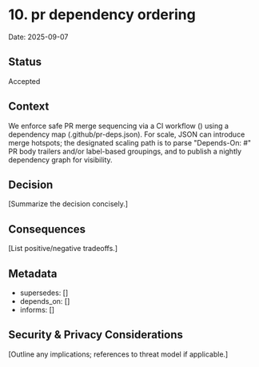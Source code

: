 # 10. pr dependency ordering

Date: 2025-09-07

## Status

Accepted

## Context

We enforce safe PR merge sequencing via a CI workflow () using a dependency map (.github/pr-deps.json). For scale, JSON can introduce merge hotspots; the designated scaling path is to parse "Depends-On: #<id>" PR body trailers and/or label-based groupings, and to publish a nightly dependency graph for visibility.

## Decision

\[Summarize the decision concisely.\]

## Consequences

\[List positive/negative tradeoffs.\]

## Metadata

- supersedes: \[\]
- depends_on: \[\]
- informs: \[\]

## Security & Privacy Considerations

\[Outline any implications; references to threat model if applicable.\]

